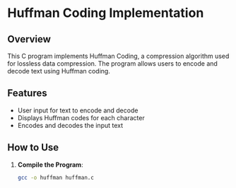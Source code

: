# Huffman Coding Implementation

## Overview

This C program implements Huffman Coding, a compression algorithm used for lossless data compression. The program allows users to encode and decode text using Huffman coding.

## Features

- User input for text to encode and decode
- Displays Huffman codes for each character
- Encodes and decodes the input text

## How to Use

1. **Compile the Program**:
   ```sh
   gcc -o huffman huffman.c
